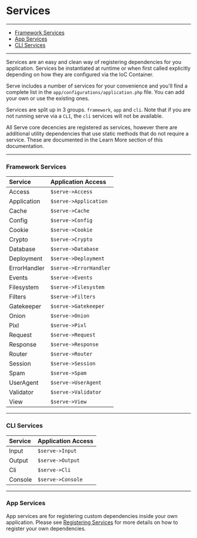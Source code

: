 # Services

--------------------------------------------------------

- [Framework Services](#framework-services)
- [App Services](#app-services)
- [CLI Services](#cli-services)

--------------------------------------------------------

Services are an easy and clean way of registering dependencies for you application. Services be instantiated at runtime or when first called explicitly depending on how they are configured via the IoC Container.

Serve includes a number of services for your convenience and you'll find a complete list in the `app/configurations/application.php` file. You can add your own or use the existing ones.

Services are split up in 3 groups. `framework`, `app` and `cli`. Note that if you are not running serve via a `CLI`, the `cli` services will not be available.

All Serve core decencies are registered as services, however there are additional utility dependencies that use static methods that do not require a service. These are documented in the Learn More section of this documentation.

--------------------------------------------------------

### Framework Services

| Service      | Application Access     |
|:-------------|:-----------------------|
| Access       | `$serve->Access`       |
| Application  | `$serve->Application`  |
| Cache        | `$serve->Cache`        |
| Config       | `$serve->Config`       |
| Cookie       | `$serve->Cookie`       |
| Crypto       | `$serve->Crypto`       |
| Database     | `$serve->Database`     |
| Deployment   | `$serve->Deployment`   |
| ErrorHandler | `$serve->ErrorHandler` |
| Events       | `$serve->Events`       |
| Filesystem   | `$serve->Filesystem`   |
| Filters      | `$serve->Filters`      |
| Gatekeeper   | `$serve->Gatekeeper`   |
| Onion        | `$serve->Onion`        |
| Pixl         | `$serve->Pixl`         |
| Request      | `$serve->Request`      |
| Response     | `$serve->Response`     |
| Router       | `$serve->Router`       |
| Session      | `$serve->Session`      |
| Spam         | `$serve->Spam`         |
| UserAgent    | `$serve->UserAgent`    |
| Validator    | `$serve->Validator`    |
| View         | `$serve->View`         |

--------------------------------------------------------

### CLI Services

| Service      | Application Access     |
|:-------------|:-----------------------|
| Input        | `$serve->Input`        |
| Output       | `$serve->Output`       |
| Cli          | `$serve->Cli`          |
| Console      | `$serve->Console`      |

--------------------------------------------------------

### App Services
App services are for registering custom dependencies inside your own application. Please see [Registering Services](/8.1.0/01_getting_started/04_dependency_injection#registering-services) for more details on how to register your own dependencies.


